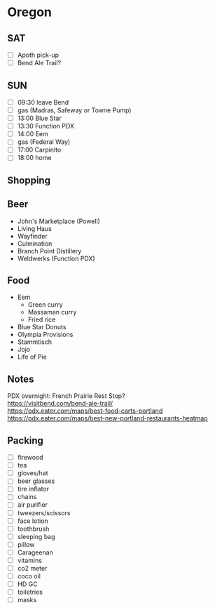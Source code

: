 # Oregon

## SAT
- [ ] Apoth pick-up
- [ ] Bend Ale Trail?

## SUN
- [ ] 09:30	leave Bend
- [ ] gas (Madras, Safeway or Towne Pump)
- [ ] 13:00	Blue Star
- [ ] 13:30	Function PDX
- [ ] 14:00	Eem
- [ ] gas (Federal Way)
- [ ] 17:00	Carpinito
- [ ] 18:00	home

## Shopping  

## Beer

* John's Marketplace (Powell)
* Living Haus
* Wayfinder
* Culmination
* Branch Point Distillery
* Weldwerks (Function PDX)

## Food

* Eem
	- Green curry
	- Massaman curry
	- Fried rice
* Blue Star Donuts
* Olympia Provisions
* Stammtisch
* Jojo
* Life of Pie

## Notes  

PDX overnight: French Prairie Rest Stop?  
https://visitbend.com/bend-ale-trail/  
https://pdx.eater.com/maps/best-food-carts-portland  
https://pdx.eater.com/maps/best-new-portland-restaurants-heatmap  

## Packing
- [ ] firewood
- [ ] tea
- [ ] gloves/hat
- [ ] beer glasses
- [ ] tire inflator
- [ ] chains
- [ ] air purifier
- [ ] tweezers/scissors
- [ ] face lotion
- [ ] toothbrush
- [ ] sleeping bag
- [ ] pillow
- [ ] Carageenan
- [ ] vitamins
- [ ] co2 meter
- [ ] coco oil
- [ ] HD GC
- [ ] toiletries
- [ ] masks
